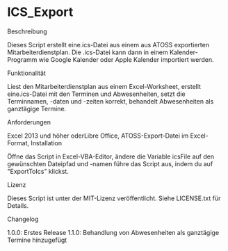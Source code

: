 # ICS_Export

Beschreibung

Dieses Script erstellt eine.ics-Datei aus einem aus ATOSS exportierten Mitarbeiterdienstplan. Die .ics-Datei kann dann in einem Kalender-Programm wie Google Kalender oder Apple Kalender importiert werden.

Funktionalität

Liest den Mitarbeiterdienstplan aus einem Excel-Worksheet, erstellt eine.ics-Datei mit den Terminen und Abwesenheiten, setzt die Terminnamen, -daten und -zeiten korrekt, behandelt Abwesenheiten als ganztägige Termine.

Anforderungen

Excel 2013 und höher oderLibre Office, ATOSS-Export-Datei im Excel-Format, Installation

Öffne das Script in Excel-VBA-Editor, ändere die Variable icsFile auf den gewünschten Dateipfad und -namen führe das Script aus, indem du auf "ExportToIcs" klickst.

Lizenz

Dieses Script ist unter der MIT-Lizenz veröffentlicht. Siehe LICENSE.txt für Details.

Changelog

1.0.0: Erstes Release
1.1.0: Behandlung von Abwesenheiten als ganztägige Termine hinzugefügt
